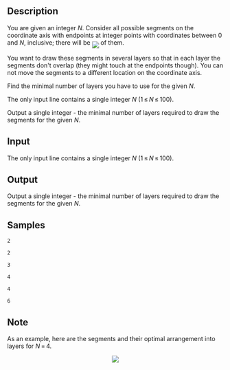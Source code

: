 ## Description

<div><p>You are given an integer <span class="tex-span"><i>N</i></span>. Consider all possible segments on the coordinate axis with endpoints at integer points with coordinates between 0 and <span class="tex-span"><i>N</i></span>, inclusive; there will be <img align="middle" class="tex-formula" src="./28966/file/ImU5Bu6P.png" style="max-width: 100.0%;max-height: 100.0%;"> of them.</p><p>You want to draw these segments in several layers so that in each layer the segments don't overlap (they might touch at the endpoints though). You <span class="tex-font-style-bf">can not</span> move the segments to a different location on the coordinate axis. </p><p>Find the minimal number of layers you have to use for the given <span class="tex-span"><i>N</i></span>.</p></div><div class="input-specification"><p>The only input line contains a single integer <span class="tex-span"><i>N</i></span> (<span class="tex-span">1 ≤ <i>N</i> ≤ 100</span>).</p></div><div class="output-specification"><p>Output a single integer - the minimal number of layers required to draw the segments for the given <span class="tex-span"><i>N</i></span>.</p></div>

## Input

<p>The only input line contains a single integer <span class="tex-span"><i>N</i></span> (<span class="tex-span">1 ≤ <i>N</i> ≤ 100</span>).</p>

## Output

<p>Output a single integer - the minimal number of layers required to draw the segments for the given <span class="tex-span"><i>N</i></span>.</p>

## Samples

```input1
2

```

```output1
2

```






```input2
3

```

```output2
4

```






```input3
4

```

```output3
6

```




## Note

<p>As an example, here are the segments and their optimal arrangement into layers for <span class="tex-span"><i>N</i> = 4</span>.</p><center> <img class="tex-graphics" src="./28966/file/KxJoJV3s.png" style="max-width: 100.0%;max-height: 100.0%;"> </center>
